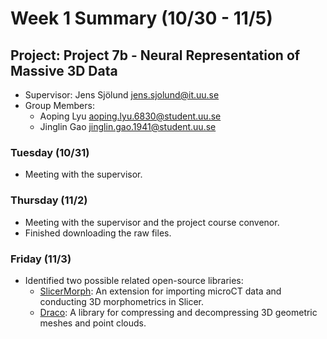 # Week 1 Summary (10/30 - 11/5)

## Project: Project 7b - Neural Representation of Massive 3D Data
- Supervisor: Jens Sjölund <jens.sjolund@it.uu.se>
- Group Members:
    - Aoping Lyu <aoping.lyu.6830@student.uu.se>
    - Jinglin Gao <jinglin.gao.1941@student.uu.se>

### Tuesday (10/31)
- Meeting with the supervisor.

### Thursday (11/2)
- Meeting with the supervisor and the project course convenor.
- Finished downloading the raw files.

### Friday (11/3)
- Identified two possible related open-source libraries:
    - [SlicerMorph](https://github.com/SlicerMorph/SlicerMorph): An extension for importing microCT data and conducting 3D morphometrics in Slicer.
    - [Draco](https://github.com/google/draco): A library for compressing and decompressing 3D geometric meshes and point clouds.

